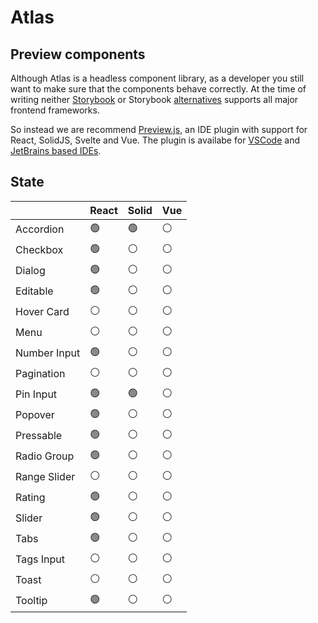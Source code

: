 # Atlas

## Preview components

Although Atlas is a headless component library, as a developer you still want to make sure that the components behave correctly. At the time of writing neither [Storybook](https://storybook.js.org/docs/react/api/frameworks-feature-support) or Storybook [alternatives](https://histoire.dev/) supports all major frontend frameworks.

So instead we are recommend [Preview.js](https://previewjs.com/), an IDE plugin with support for React, SolidJS, Svelte and Vue. The plugin is availabe for [VSCode](https://marketplace.visualstudio.com/items?itemName=zenclabs.previewjs) and [JetBrains based IDEs](https://plugins.jetbrains.com/plugin/17569-react-preview--deprecated-in-favor-of-preview-js/).

## State

|              | React | Solid | Vue |
| ------------ | ----- | ----- | --- |
| Accordion    | 🟢    | 🟢    | ⚪  |
| Checkbox     | 🟢    | ⚪    | ⚪  |
| Dialog       | 🟢    | ⚪    | ⚪  |
| Editable     | 🟢    | ⚪    | ⚪  |
| Hover Card   | ⚪    | ⚪    | ⚪  |
| Menu         | ⚪    | ⚪    | ⚪  |
| Number Input | 🟢    | ⚪    | ⚪  |
| Pagination   | ⚪    | ⚪    | ⚪  |
| Pin Input    | 🟢    | 🟢    | ⚪  |
| Popover      | 🟢    | ⚪    | ⚪  |
| Pressable    | 🟢    | ⚪    | ⚪  |
| Radio Group  | 🟢    | ⚪    | ⚪  |
| Range Slider | ⚪    | ⚪    | ⚪  |
| Rating       | 🟢    | ⚪    | ⚪  |
| Slider       | 🟢    | ⚪    | ⚪  |
| Tabs         | 🟢    | ⚪    | ⚪  |
| Tags Input   | ⚪    | ⚪    | ⚪  |
| Toast        | ⚪    | ⚪    | ⚪  |
| Tooltip      | 🟢    | ⚪    | ⚪  |
